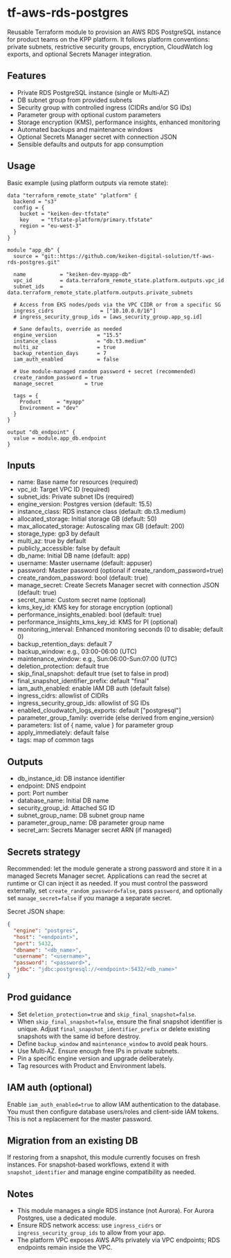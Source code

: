 # tf-aws-rds-postgres

Reusable Terraform module to provision an AWS RDS PostgreSQL instance for product teams on the KPP platform. It follows platform conventions: private subnets, restrictive security groups, encryption, CloudWatch log exports, and optional Secrets Manager integration.

## Features

- Private RDS PostgreSQL instance (single or Multi‑AZ)
- DB subnet group from provided subnets
- Security group with controlled ingress (CIDRs and/or SG IDs)
- Parameter group with optional custom parameters
- Storage encryption (KMS), performance insights, enhanced monitoring
- Automated backups and maintenance windows
- Optional Secrets Manager secret with connection JSON
- Sensible defaults and outputs for app consumption

## Usage

Basic example (using platform outputs via remote state):

```hcl
data "terraform_remote_state" "platform" {
  backend = "s3"
  config = {
    bucket = "keiken-dev-tfstate"
    key    = "tfstate-platform/primary.tfstate"
    region = "eu-west-3"
  }
}

module "app_db" {
  source = "git::https://github.com/keiken-digital-solution/tf-aws-rds-postgres.git"

  name           = "keiken-dev-myapp-db"
  vpc_id         = data.terraform_remote_state.platform.outputs.vpc_id
  subnet_ids     = data.terraform_remote_state.platform.outputs.private_subnets

  # Access from EKS nodes/pods via the VPC CIDR or from a specific SG
  ingress_cidrs               = ["10.10.0.0/16"]
  # ingress_security_group_ids = [aws_security_group.app_sg.id]

  # Sane defaults, override as needed
  engine_version             = "15.5"
  instance_class             = "db.t3.medium"
  multi_az                   = true
  backup_retention_days      = 7
  iam_auth_enabled           = false

  # Use module-managed random password + secret (recommended)
  create_random_password = true
  manage_secret          = true

  tags = {
    Product     = "myapp"
    Environment = "dev"
  }
}

output "db_endpoint" {
  value = module.app_db.endpoint
}
```

## Inputs

- name: Base name for resources (required)
- vpc_id: Target VPC ID (required)
- subnet_ids: Private subnet IDs (required)
- engine_version: Postgres version (default: 15.5)
- instance_class: RDS instance class (default: db.t3.medium)
- allocated_storage: Initial storage GB (default: 50)
- max_allocated_storage: Autoscaling max GB (default: 200)
- storage_type: gp3 by default
- multi_az: true by default
- publicly_accessible: false by default
- db_name: Initial DB name (default: app)
- username: Master username (default: appuser)
- password: Master password (optional if create_random_password=true)
- create_random_password: bool (default: true)
- manage_secret: Create Secrets Manager secret with connection JSON (default: true)
- secret_name: Custom secret name (optional)
- kms_key_id: KMS key for storage encryption (optional)
- performance_insights_enabled: bool (default: true)
- performance_insights_kms_key_id: KMS for PI (optional)
- monitoring_interval: Enhanced monitoring seconds (0 to disable; default 0)
- backup_retention_days: default 7
- backup_window: e.g., 03:00-06:00 (UTC)
- maintenance_window: e.g., Sun:06:00-Sun:07:00 (UTC)
- deletion_protection: default true
- skip_final_snapshot: default true (set to false in prod)
- final_snapshot_identifier_prefix: default "final"
- iam_auth_enabled: enable IAM DB auth (default false)
- ingress_cidrs: allowlist of CIDRs
- ingress_security_group_ids: allowlist of SG IDs
- enabled_cloudwatch_logs_exports: default ["postgresql"]
- parameter_group_family: override (else derived from engine_version)
- parameters: list of { name, value } for parameter group
- apply_immediately: default false
- tags: map of common tags

## Outputs

- db_instance_id: DB instance identifier
- endpoint: DNS endpoint
- port: Port number
- database_name: Initial DB name
- security_group_id: Attached SG ID
- subnet_group_name: DB subnet group name
- parameter_group_name: DB parameter group name
- secret_arn: Secrets Manager secret ARN (if managed)

## Secrets strategy

Recommended: let the module generate a strong password and store it in a managed Secrets Manager secret. Applications can read the secret at runtime or CI can inject it as needed. If you must control the password externally, set `create_random_password=false`, pass `password`, and optionally set `manage_secret=false` if you manage a separate secret.

Secret JSON shape:

```json
{
  "engine": "postgres",
  "host": "<endpoint>",
  "port": 5432,
  "dbname": "<db_name>",
  "username": "<username>",
  "password": "<password>",
  "jdbc": "jdbc:postgresql://<endpoint>:5432/<db_name>"
}
```

## Prod guidance

- Set `deletion_protection=true` and `skip_final_snapshot=false`.
- When `skip_final_snapshot=false`, ensure the final snapshot identifier is unique. Adjust `final_snapshot_identifier_prefix` or delete existing snapshots with the same id before destroy.
- Define `backup_window` and `maintenance_window` to avoid peak hours.
- Use Multi‑AZ. Ensure enough free IPs in private subnets.
- Pin a specific engine version and upgrade deliberately.
- Tag resources with Product and Environment labels.

## IAM auth (optional)

Enable `iam_auth_enabled=true` to allow IAM authentication to the database. You must then configure database users/roles and client-side IAM tokens. This is not a replacement for the master password.

## Migration from an existing DB

If restoring from a snapshot, this module currently focuses on fresh instances. For snapshot-based workflows, extend it with `snapshot_identifier` and manage engine compatibility as needed.

## Notes

- This module manages a single RDS instance (not Aurora). For Aurora Postgres, use a dedicated module.
- Ensure RDS network access: use `ingress_cidrs` or `ingress_security_group_ids` to allow from your app.
- The platform VPC exposes AWS APIs privately via VPC endpoints; RDS endpoints remain inside the VPC.
